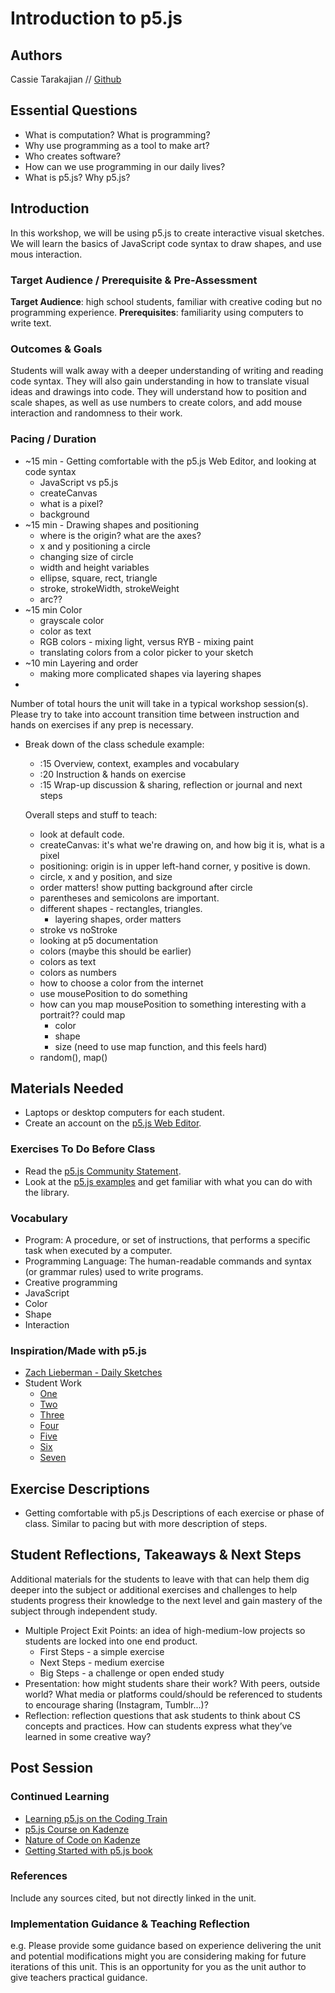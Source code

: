 # Introduction to p5.js

## Authors
Cassie Tarakajian // [Github](https://github.com/catarak)

## Essential Questions
- What is computation? What is programming?
- Why use programming as a tool to make art?
- Who creates software?
- How can we use programming in our daily lives?
- What is p5.js? Why p5.js?

## Introduction
In this workshop, we will be using p5.js to create interactive visual sketches. We will learn the basics of JavaScript code syntax to draw shapes, and use mous interaction.

### Target Audience / Prerequisite & Pre-Assessment
**Target Audience**: high school students, familiar with creative coding but no programming experience.
**Prerequisites**: familiarity using computers to write text. 

### Outcomes & Goals
Students will walk away with a deeper understanding of writing and reading code syntax. They will also gain understanding in how to translate visual ideas and drawings into code. They will understand how to position and scale shapes, as well as use numbers to create colors, and add mouse interaction and randomness to their work. 

### Pacing / Duration
* ~15 min - Getting comfortable with the p5.js Web Editor, and looking at code syntax
  * JavaScript vs p5.js
  * createCanvas
  * what is a pixel?
  * background
* ~15 min - Drawing shapes and positioning
  * where is the origin? what are the axes?
  * x and y positioning a circle
  * changing size of circle
  * width and height variables
  * ellipse, square, rect, triangle
  * stroke, strokeWidth, strokeWeight
  * arc??
* ~15 min Color
  * grayscale color
  * color as text
  * RGB colors - mixing light, versus RYB - mixing paint
  * translating colors from a color picker to your sketch
* ~10 min Layering and order
  * making more complicated shapes via layering shapes
* 

Number of total hours the unit will take in a typical workshop session(s). Please try to take into account transition time between instruction and hands on exercises if any prep is necessary.

- Break down of the class schedule example: 
  - :15 Overview, context, examples and vocabulary 
  - :20 Instruction & hands on exercise 
  - :15 Wrap-up discussion & sharing, reflection or journal and next steps
  
  Overall steps and stuff to teach:
  - look at default code. 
  - createCanvas: it's what we're drawing on, and how big it is, what is a pixel
  - positioning: origin is in upper left-hand corner, y positive is down. 
  - circle, x and y position, and size
  - order matters! show putting background after circle
  - parentheses and semicolons are important.
  - different shapes - rectangles, triangles.
    - layering shapes, order matters
  - stroke vs noStroke
  - looking at p5 documentation
  - colors (maybe this should be earlier)
  - colors as text
  - colors as numbers
  - how to choose a color from the internet
  - use mousePosition to do something
  - how can you map mousePosition to something interesting with a portrait?? could map
    - color
    - shape
    - size (need to use map function, and this feels hard)
  - random(), map()

## Materials Needed
* Laptops or desktop computers for each student. 
* Create an account on the [p5.js Web Editor](https://editor.p5js.org/).

### Exercises To Do Before Class
* Read the [p5.js Community Statement](https://p5js.org/community/).
* Look at the [p5.js examples](https://p5js.org/examples/) and get familiar with what you can do with the library. 

### Vocabulary
* Program: A procedure, or set of instructions, that performs a specific task when executed by a computer. 
* Programming Language: The human-readable commands and syntax (or grammar rules) used to write programs. 
* Creative programming
* JavaScript
* Color
* Shape
* Interaction

### Inspiration/Made with p5.js
* [Zach Lieberman - Daily Sketches](https://www.instagram.com/zach.lieberman/)
* Student Work
  * [One](https://editor.p5js.org/projects/rkVOQTZ1e)
  * [Two](http://alpha.editor.p5js.org/projects/r1tH2e3A)
  * [Three](https://alpha.editor.p5js.org/projects/BJzY6l2R)
  * [Four](http://alpha.editor.p5js.org/projects/ByWsKUj0)
  * [Five](http://alpha.editor.p5js.org/projects/HyYpqb30)
  * [Six](https://alpha.editor.p5js.org/projects/rJeiGshC)
  * [Seven](http://alpha.editor.p5js.org/projects/Hk35-Meyg)


## Exercise Descriptions
* Getting comfortable with p5.js
Descriptions of each exercise or phase of class. Similar to pacing but with more description of steps.

## Student Reflections, Takeaways & Next Steps
Additional materials for the students to leave with that can help them dig deeper into the subject or additional exercises and challenges to help students progress their knowledge to the next level and gain mastery of the subject through independent study.

* Multiple Project Exit Points: an idea of high-medium-low projects so students are locked into one end product.
  * First Steps - a simple exercise
  * Next Steps - medium exercise
  * Big Steps - a challenge or open ended study
* Presentation: how might students share their work? With peers, outside world? What media or platforms could/should be referenced to students to encourage sharing (Instagram, Tumblr...)? 
* Reflection: reflection questions that ask students to think about CS concepts and practices. How can students express what they’ve learned in some creative way?

## Post Session

### Continued Learning
* [Learning p5.js on the Coding Train](https://www.youtube.com/playlist?list=PLRqwX-V7Uu6Zy51Q-x9tMWIv9cueOFTFA)
* [p5.js Course on Kadenze](https://www.kadenze.com/courses/introduction-to-programming-for-the-visual-arts-with-p5-js/info)
* [Nature of Code on Kadenze](https://www.kadenze.com/courses/the-nature-of-code/info)
* [Getting Started with p5.js book](https://p5js.org/books/)

### References
Include any sources cited, but not directly linked in the unit.

### Implementation Guidance & Teaching Reflection  
e.g. Please provide some guidance based on experience delivering the unit and potential modifications might you are considering making for future iterations of this unit. This is an opportunity for you as the unit author to give teachers practical guidance.
